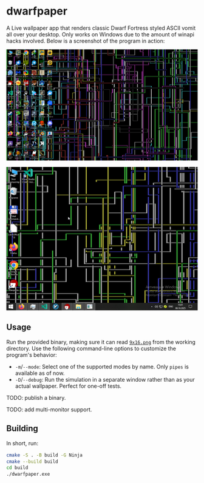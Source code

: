 # dwarfpaper

A Live wallpaper app that renders classic Dwarf Fortress styled ASCII vomit all over your desktop. Only works on Windows due to the amount of winapi hacks involved. Below is a screenshot of the program in action:

![16:9 screenshot of a Windows 10 desktop with a vibrant ASCII-art pipes-screensaver wallpaper](.github/assets/screenie-1.png)

![4:3 screenshot of a Windows 10 desktop with a vibrant ASCII-art pipes-screensaver wallpaper](.github/assets/screenie-2.png)

## Usage

Run the provided binary, making sure it can read [`9x16.png`](assets/9x16.png) from the working directory. Use the following command-line options to customize the program's behavior:

- `-m`/`--mode`: Select one of the supported modes by name. Only `pipes` is available as of now.
- `-D`/`--debug`: Run the simulation in a separate window rather than as your actual wallpaper. Perfect for one-off tests.

TODO: publish a binary.

TODO: add multi-monitor support.

## Building

In short, run:

```sh
cmake -S . -B build -G Ninja
cmake --build build
cd build
./dwarfpaper.exe
```
